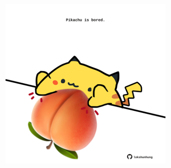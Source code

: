 <!-- built at 31/07/2024, 14:00:52 UTC -->
<p align="center">
  <img width="500" height="500" src="./ReadmeImage.svg">
</p>
